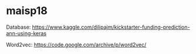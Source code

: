# maisp18

Database: https://www.kaggle.com/dilipajm/kickstarter-funding-prediction-ann-using-keras

Word2vec: https://code.google.com/archive/p/word2vec/

